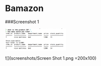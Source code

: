 # Bamazon

###Screenshot 1

<img src="screenshots/Screen Shot 1.png" style="width: 200px;"/>

![](screenshots/Screen Shot 1.png =200x100)